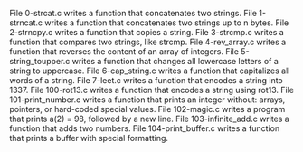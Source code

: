 File 0-strcat.c writes a function that concatenates two strings.
File 1-strncat.c writes a function that concatenates two strings up to n bytes.
File 2-strncpy.c writes a function that copies a string.
File 3-strcmp.c writes a function that compares two strings, like strcmp.
File 4-rev_array.c writes a function that reverses the content of an array of integers.
File 5-string_toupper.c writes a function that changes all lowercase letters of a string to uppercase.
File 6-cap_string.c writes a function that capitalizes all words of a string.
File 7-leet.c writes a function that encodes a string into 1337.
File 100-rot13.c writes a function that encodes a string using rot13.
File 101-print_number.c writes a function that prints an integer without: arrays, pointers, or hard-coded special values.
File 102-magic.c writes a program that prints a(2) = 98, followed by a new line.
File 103-infinite_add.c writes a function that adds two numbers.
File 104-print_buffer.c writes a function that prints a buffer with special formatting.
